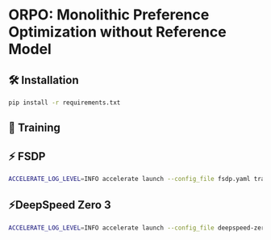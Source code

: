 # ORPO: Monolithic Preference Optimization without Reference Model

## 🛠️ Installation

```bash
pip install -r requirements.txt
```

## 🦾 Training

## ⚡️ FSDP

```bash
ACCELERATE_LOG_LEVEL=INFO accelerate launch --config_file fsdp.yaml train.py
```

## ⚡️DeepSpeed Zero 3

```bash
ACCELERATE_LOG_LEVEL=INFO accelerate launch --config_file deepspeed-zero3.yaml train.py
```
